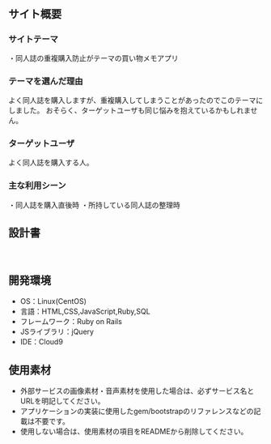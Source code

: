 # <!--同人誌所持チェッカー-->
​
## サイト概要
### サイトテーマ
<!--何を『目的』とし、どのような『分類』なのかを簡潔に書く-->
・同人誌の重複購入防止がテーマの買い物メモアプリ
​
### テーマを選んだ理由
<!--なぜこのようなテーマにしたかを説明する-->
よく同人誌を購入しますが、重複購入してしまうことがあったのでこのテーマにしました。
おそらく、ターゲットユーザも同じ悩みを抱えているかもしれません。
​
### ターゲットユーザ
<!--誰に使ってもらうかを具体的に記載する-->
よく同人誌を購入する人。
​
### 主な利用シーン
<!--どのような時に使うのかの状況を記載すること-->
・同人誌を購入直後時
・所持している同人誌の整理時
​
## 設計書
<!--テーマを設定・提出する時点では不要です-->
​
## 開発環境
- OS：Linux(CentOS)
- 言語：HTML,CSS,JavaScript,Ruby,SQL
- フレームワーク：Ruby on Rails
- JSライブラリ：jQuery
- IDE：Cloud9
​
## 使用素材
- 外部サービスの画像素材・音声素材を使用した場合は、必ずサービス名とURLを明記してください。
- アプリケーションの実装に使用したgem/bootstrapのリファレンスなどの記載は不要です。
- 使用しない場合は、使用素材の項目をREADMEから削除してください。